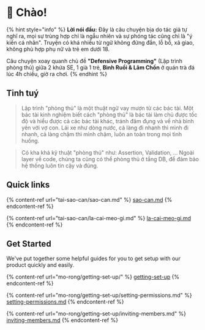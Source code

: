 # 👋 Chào!

{% hint style="info" %}
**Lời nói đầu:** Đây là câu chuyện bịa do tác giả tự nghĩ ra, mọi sự trùng hợp chỉ là ngẫu nhiên và sự phóng tác cũng chỉ là "ý kiến cá nhân".  Truyện có khá nhiều từ ngữ không đứng đắn, lỗ bỗ, xã giao, không phù hợp phụ nữ và trẻ em dưới 18.&#x20;

Câu chuyện xoay quanh chủ đề **"Defensive Programming"** (Lập trình phòng thủ) giữa 2 khứa SE, 1 già 1 trẻ, **Bình Ruồi & Lâm Chồn** ở quán trà đá lúc 4h chiều, giờ ra chơi.
{% endhint %}

## Tinh tuý

> Lập trình "phòng thủ" là một thuật ngữ vay mượn từ các bác tài. Một bác tài kinh nghiệm biết cách "phòng thủ" là bác tài làm chủ được tốc độ và hiểu được cả các bác tài khác, tránh đâm đụng và về nhà bình yên với vợ con. Lái xe như dòng nước, cả làng đi nhanh thì mình đi nhanh, cả làng chậm thì mình chậm, luôn an toàn trong mọi tình huống.

> Có kha khá kỹ thuật "phòng thủ" như: Assertion, Validation, ... Ngoài layer về code, chúng ta cũng có thể phòng thủ ở tầng DB, để đảm bảo hệ thống luôn tin cậy và đúng.

## Quick links

{% content-ref url="tai-sao-can/sao-can.md" %}
[sao-can.md](tai-sao-can/sao-can.md)
{% endcontent-ref %}

{% content-ref url="tai-sao-can/la-cai-meo-gi.md" %}
[la-cai-meo-gi.md](tai-sao-can/la-cai-meo-gi.md)
{% endcontent-ref %}

## Get Started

We've put together some helpful guides for you to get setup with our product quickly and easily.

{% content-ref url="mo-rong/getting-set-up/" %}
[getting-set-up](mo-rong/getting-set-up/)
{% endcontent-ref %}

{% content-ref url="mo-rong/getting-set-up/setting-permissions.md" %}
[setting-permissions.md](mo-rong/getting-set-up/setting-permissions.md)
{% endcontent-ref %}

{% content-ref url="mo-rong/getting-set-up/inviting-members.md" %}
[inviting-members.md](mo-rong/getting-set-up/inviting-members.md)
{% endcontent-ref %}
